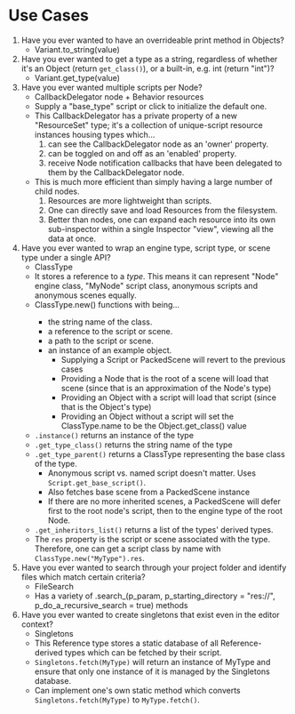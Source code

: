# Use Cases

1. Have you ever wanted to have an overrideable print method in Objects?
    - Variant.to_string(value)
2. Have you ever wanted to get a type as a string, regardless of whether it's an Object (return `get_class()`), or a built-in, e.g. int (return "int")?
    - Variant.get_type(value)
3. Have you ever wanted multiple scripts per Node?
    - CallbackDelegator node + Behavior resources
    - Supply a "base_type" script or click to initialize the default one.
    - This CallbackDelegator has a private property of a new "ResourceSet" type; it's a collection of unique-script resource instances housing types which...
        1. can see the CallbackDelegator node as an 'owner' property.
        2. can be toggled on and off as an 'enabled' property.
        3. receive Node notification callbacks that have been delegated to them by the CallbackDelegator node.
    - This is much more efficient than simply having a large number of child nodes.
        1. Resources are more lightweight than scripts.
        2. One can directly save and load Resources from the filesystem.
        3. Better than nodes, one can expand each resource into its own sub-inspector within a single Inspector "view", viewing all the data at once.
4. Have you ever wanted to wrap an engine type, script type, or scene type under a single API?
    - ClassType
    - It stores a reference to a *type*. This means it can represent "Node" engine class, "MyNode" script class, anonymous scripts and anonymous scenes equally.
    - ClassType.new(<type>) functions with <type> being...
        - the string name of the class.
        - a reference to the script or scene.
        - a path to the script or scene.
        - an instance of an example object.
            - Supplying a Script or PackedScene will revert to the previous cases
            - Providing a Node that is the root of a scene will load that scene (since that is an approximation of the Node's type)
            - Providing an Object with a script will load that script (since that is the Object's type)
            - Providing an Object without a script will set the ClassType.name to be the Object.get_class() value
    - `.instance()` returns an instance of the type
    - `.get_type_class()` returns the string name of the type
    - `.get_type_parent()` returns a ClassType representing the base class of the type.
        - Anonymous script vs. named script doesn't matter. Uses `Script.get_base_script()`.
        - Also fetches base scene from a PackedScene instance
        - If there are no more inherited scenes, a PackedScene will defer first to the root node's script, then to the engine type of the root Node.
    - `.get_inheritors_list()` returns a list of the types' derived types.
    - The `res` property is the script or scene associated with the type. Therefore, one can get a script class by name with `ClassType.new("MyType").res`.
5. Have you ever wanted to search through your project folder and identify files which match certain criteria?
    - FileSearch
    - Has a variety of .search_<criteria>(p_param, p_starting_directory = "res://", p_do_a_recursive_search = true) methods
6. Have you ever wanted to create singletons that exist even in the editor context?
    - Singletons
    - This Reference type stores a static database of all Reference-derived types which can be fetched by their script.
    - `Singletons.fetch(MyType)` will return an instance of MyType and ensure that only one instance of it is managed by the Singletons database.
    - Can implement one's own static method which converts `Singletons.fetch(MyType)` to `MyType.fetch()`.